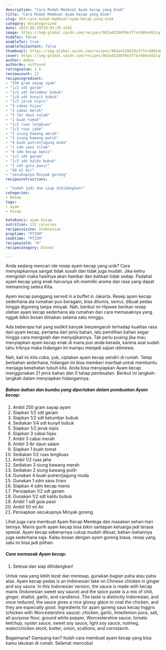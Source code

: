 ```yaml
---
description: "Cara Mudah Membuat Ayam kecap yang Enak"
title: "Cara Mudah Membuat Ayam kecap yang Enak"
slug: 954-cara-mudah-membuat-ayam-kecap-yang-enak
category: Uncategorized
date: 2022-08-29T19:03:29.154Z
image: https://img-global.cpcdn.com/recipes/983a4328070e3f74/680x482cq70/ayam-kecap-foto-resep-utama.jpg
hideToc: false
enableToc: true
enableTocContent: false
thumbnail: https://img-global.cpcdn.com/recipes/983a4328070e3f74/680x482cq70/ayam-kecap-foto-resep-utama.jpg
cover: https://img-global.cpcdn.com/recipes/983a4328070e3f74/680x482cq70/ayam-kecap-foto-resep-utama.jpg
author: Admin
authorAv: notfound
ratingvalue: 3.8
reviewcount: 12
recipeingredient:
- "250 gram sayap ayam"
- "1/2 sdt garam"
- "1/2 sdt ketumbar bubuk"
- "1/4 sdt kunyit bubuk"
- "1/2 jeruk nipis"
- "3 cabai hijau"
- "3 cabai merah"
- "3 lbr daun salam"
- "1 buah tomat"
- "1/2 ruas lengkuas"
- "1/2 ruas jahe"
- "3 siung bawang merah"
- "2 siung bawang putih"
- "4 buah putrenjagung muda"
- "1 sdm saos tiram"
- "4 sdm kecap manis"
- "1/2 sdt garam"
- "1/2 sdt kaldu bubuk"
- "1 sdt gula pasir"
- "50 ml Air"
- "secukupnya Minyak goreng"
recipeinstructions:

- "Sudah jadi dan siap dihidangkan!"
categories:
- Resep
tags:
- ayam
- kecap

katakunci: ayam kecap 
nutrition: 132 calories
recipecuisine: Indonesian
preptime: "PT35M"
cooktime: "PT32M"
recipeyield: "4"
recipecategory: Dinner

---
```





Anda sedang mencari ide resep ayam kecap yang unik? Cara menyiapkannya sangat tidak susah dan tidak juga mudah. Jika keliru mengolah maka hasilnya akan hambar dan bahkan tidak sedap. Padahal ayam kecap yang enak harusnya sih memiliki aroma dan rasa yang dapat memancing selera Kita.





Ayam kecap panggang served in a buffet in Jakarta. Resep ayam kecap sederhana ala rumahan pun beragam, bisa ditumis, semur, dibuat pedas hingga digoreng tanpa minyak. Nah, berikut ini Hipwee berikan resep olahan ayam kecap sederhana ala rumahan dan cara memasaknya yang nggak bikin bosan dimakan selama satu minggu.

Ada beberapa hal yang sedikit banyak berpengaruh terhadap kualitas rasa dari ayam kecap, pertama dari jenis bahan, lalu pemilihan bahan segar hingga cara mengolah dan menyajikannya. Tak perlu pusing jika mau menyiapkan ayam kecap enak di mana pun anda berada, karena asal sudah tahu triknya maka hidangan ini mampu menjadi sajian istimewa.






Nah, kali ini kita coba, yuk, ciptakan ayam kecap sendiri di rumah. Tetap berbahan sederhana, hidangan ini bisa memberi manfaat untuk membantu menjaga kesehatan tubuh kita. Anda bisa menyiapkan Ayam kecap menggunakan 21 jenis bahan dan 0 tahap pembuatan. Berikut ini langkah-langkah dalam menyiapkan hidangannya.

<!--inarticleads1-->

##### Bahan-bahan dan bumbu yang diperlukan dalam pembuatan Ayam kecap:

1. Ambil 250 gram sayap ayam
1. Siapkan 1/2 sdt garam
1. Siapkan 1/2 sdt ketumbar bubuk
1. Sediakan 1/4 sdt kunyit bubuk
1. Siapkan 1/2 jeruk nipis
1. Siapkan 3 cabai hijau
1. Ambil 3 cabai merah
1. Ambil 3 lbr daun salam
1. Siapkan 1 buah tomat
1. Sediakan 1/2 ruas lengkuas
1. Ambil 1/2 ruas jahe
1. Sediakan 3 siung bawang merah
1. Sediakan 2 siung bawang putih
1. Gunakan 4 buah putren/jagung muda
1. Gunakan 1 sdm saos tiram
1. Siapkan 4 sdm kecap manis
1. Persiapkan 1/2 sdt garam
1. Gunakan 1/2 sdt kaldu bubuk
1. Ambil 1 sdt gula pasir
1. Ambil 50 ml Air
1. Persiapkan secukupnya Minyak goreng


Lihat juga cara membuat Ayam Kecap Mentega dan masakan sehari-hari lainnya. Manis gurih ayam kecap bisa bikin santapan keluarga jadi terasa spesial. Ayam kecap sebenarnya cukup mudah dibuat, bahan-bahannya juga sederhana saja. Kalau bosan dengan ayam goreng biasa, resep yang satu ini bisa jadi pilihan. 

<!--inarticleads2-->

##### Cara memasak Ayam kecap:


1. Selesai dan siap dihidangkan!

Untuk rasa yang lebih lezat dan meresap, gunakan bagian paha atau paha atas. Ayam kecap pedas is an Indonesian take on Chinese chicken in ginger and soy sauce. In this Indonesian version, the sauce is made with kecap manis (Indonesian sweet soy sauce) and the spice paste is a mix of chili, ginger, shallot, garlic, and candlenut. The taste is distinctly Indonesian, and once reduced, the sauce gives a nice glossy glace to coat the chicken, and they are especially good. Ingredients for ayam goreng saus kecap Inggris (chicken with Worcestershire sauce): chicken, garlic, lime/lemon juice, salt, all-purpose flour, ground white pepper, Worcestershire sauce, tomato ketchup, oyster sauce, sweet soy sauce, light soy sauce, nutmeg, water/chicken stock, butter, onion, scallions, and cornstarch. 

Bagaimana? Gampang kan? Itulah cara membuat ayam kecap yang bisa kamu lakukan di rumah. Selamat mencoba!
